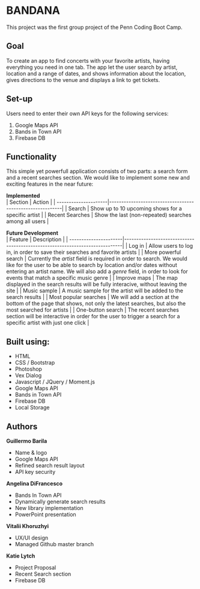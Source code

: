 # BANDANA

This project was the first group project of the Penn Coding Boot Camp.

## Goal
To create an app to find concerts with your favorite artists, having everything you need in one tab. The app let the user search by artist, location and a range of dates, and shows information about the location, gives directions to the venue and displays a link to get tickets.

## Set-up
Users need to enter their own API keys for the following services:
1. Google Maps API
2. Bands in Town API
3. Firebase DB

## Functionality
This simple yet powerfull application consists of two parts: a search form and a recent searches section. We would like to implement some new and exciting features in the near future:

**Implemented**<br>
| Section              |  Action                                                  |
| ---------------------|----------------------------------------------------------|
| Search               |  Show up to 10 upcoming shows for a specific artist      |
| Recent Searches      |  Show the last (non-repeated) searches among all users   |

**Future Development**<br>
| Feature               |  Description                                                                |
| ----------------------|-----------------------------------------------------------------------------|
| Log in                |  Allow users to log in, in order to save their searches and favorite artists |
| More powerful search  |  Currently the *artist* field is required in order to search. We would like for the user to be able to search by location and/or dates without entering an artist name. We will also add a *genre* field, in order to look for events that match a specific music genre |
| Improve maps          |  The map displayed in the search results will be fully interacive, without leaving the site |
| Music sample          |  A music sample for the artist will be added to the search results |
| Most popular searches |  We will add a section at the bottom of the page that shows, not only the latest searches, but also the most searched for artists |
| One-button search     |  The recent searches section will be interactive in order for the user to trigger a search for a specific artist with just one click |

## Built using:
* HTML
* CSS / Bootstrap
* Photoshop
* Vex Dialog
* Javascript / JQuery / Moment.js
* Google Maps API
* Bands in Town API
* Firebase DB
* Local Storage

## Authors
**Guillermo Barila**
* Name & logo
* Google Maps API
* Refined search result layout
* API key security

**Angelina DiFrancesco**
* Bands In Town API
* Dynamically generate search results
* New library implementation
* PowerPoint presentation

**Vitalii Khoruzhyi**
* UX/UI design
* Managed Github master branch

**Katie Lytch**
* Project Proposal
* Recent Search section
* Firebase DB
